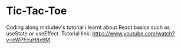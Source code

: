 # Tic-Tac-Toe
Coding along midudev's tutorial i learnt about React basics such as useState or useEffect.
Tutorial link: https://www.youtube.com/watch?v=oWPFcuH8x6M
